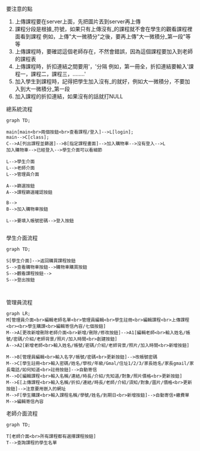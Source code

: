 要注意的點
1. 上傳課程要在server上面，先把圖片丟到server再上傳
2. 課程分段是根據_符號，如果只有上傳沒有_的課程就不會在學生的觀看課程裡面看到課程
    例如，上傳"大一微積分"之後，要再上傳"大一微積分_第一段"等等
3. 上傳課程時，要確認這個老師存在，不然會錯誤，因為這個課程要加入到老師的課程表
4. 上傳課程時，折扣連結之間要用'，'分隔
    例如，第一冊全，折扣連結要輸入'課程一，課程二，課程三，........'
5. 加入學生到課程時，記得把學生加入沒有_的就好，例如大一微積分，不要加入到大一微積分_第一段
6. 加入課程的折扣連結，如果沒有的話就打NULL


總系統流程
```mermaid
graph TD;

main[main<br>兩個按鈕<br>查看課程/登入]-->L[login];
main-->C[class];
C-->A[列出課程並篩選]-->B[指定課程畫面]-->加入購物車-->沒有登入-->L
加入購物車-->已經登入-->學生介面可以看細節

L-->學生介面
L-->老師介面
L-->管理員介面

A-->篩選按鈕
A-->課程篩選確認按鈕

B-->
B-->加入購物車按鈕

L-->要填入帳號密碼-->登入按鈕


```
學生介面流程

```mermaid
graph TD;

S[學生介面]-->返回購買課程按鈕
S-->查看購物車按鈕-->購物車購買按鈕
S-->觀看課程按鈕-->
S-->登出按鈕



```

管理員流程
```mermaid
graph LR;
M[管理員介面<br>編輯老師名單<br>管理員編輯<br>學生註冊<br>編輯課程<br>上傳課程<br><br>學生購課<br>編輯寄信內容/七個按鈕]
M-->A[更改新增刪除老師介面<br>新增/刪除/修改按鈕]-->A1[編輯老師<br>輸入姓名/帳號/密碼/介紹/老師背景/照片/加入時間<br>創建按鈕]
A-->A2[新增老師<br>輸入姓名/帳號/密碼/介紹/老師背景/照片/加入時間<br>新增按鈕]

M-->B[管理員編輯<br>輸入名字/帳號/密碼<br>更新按鈕]-->改帳號密碼
M-->C[學生註冊<br>輸入密碼/姓名/學校/年級/Gmal/住址1/2/3/家長姓名/家長gmail/家長電話/如何知道<br>註冊按鈕]-->自動寄信
M-->D[編輯課程<br>輸入名稱/連結/時長/介紹/先知道/對象/照片價格<br>更新按鈕]
M-->E[上傳課程<br>輸入名稱/折扣/連結/時長/老師/介紹/須知/對象/圖片/價格<br>更新按鈕]-->注意要用嵌入的網址
M-->F[學生購課<br>輸入課程名稱/學號/姓名/到期日<br>新增按鈕]-->自動寄信+繳費單
M-->編輯寄信內容

```

老師介面流程
```mermaid
graph TD;

T[老師介面<br>所有課程都有選擇課程按鈕]
T-->查詢課程的學生名單


```
